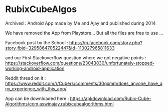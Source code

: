 # RubixCubeAlgos
Archived : Android App made by Me and Ajay and published during 2014 

We have removed the App from Playstore... But all the files are free to use ... 

Facebook post by the School : https://m.facebook.com/story.php?story_fbid=329586470522447&id=110027965811633

and our First Stackoverflow question where we got negative points : https://stackoverflow.com/questions/23043830/unfortunately-stopped-working-android-application

Reddit thread on it : https://www.reddit.com/r/Cubers/comments/30qxmm/does_anyone_have_any_experience_with_this_app/

App can be downloaded here : https://apkdownload.com/Rubix-Cube-Algorithms/com.aswinajay.rubixcubealgorithms.html
